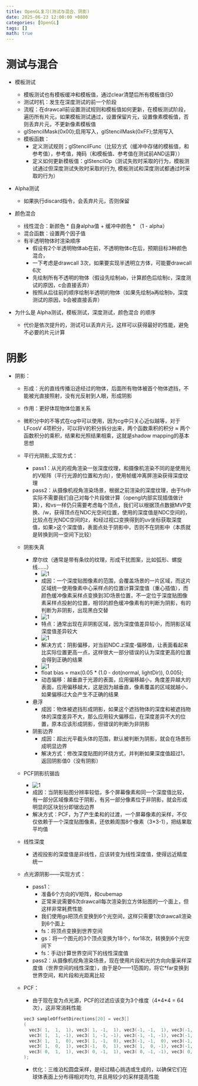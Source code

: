 ```yaml
---
title: OpenGL复习(测试与混合、阴影)
date: 2025-06-23 12:00:00 +0800
categories: [OpenGL]
tags: []
math: true
---
```


# 测试与混合

* 模板测试
  * 模板测试也有模板缓冲和模板值，通过clear清楚后所有模板值归0
  * 测试时机：发生在深度测试的前一个阶段
  * 流程：在drawcall前设置测试规则和模板值如何更新，在模板测试阶段，遍历所有片元，如果模板测试通过，设置保留片元，设置像素模板值，否则丢弃片元，不更新像素模板值
  * glStencilMask(0x00);启用写入，glStencilMask(0xFF);禁用写入
  * 模板函数：
    * 定义测试规则；glStencilFunc（比较方式（缓冲中存储的模板值，和参考值），参考值，掩码（和模板值、参考值在测试前AND运算））
    * 定义如何更新模板值：glStencilOp（测试失败时采取的行为，模板测试通过但深度测试失败时采取的行为, 模板测试和深度测试都通过时采取的行为）

* Alpha测试
  * 如果执行discard指令，会丢弃片元，否则保留

* 颜色混合
  * 线性混合：新颜色 * 自身alpha值 + 缓冲中颜色 * （1 - alpha）
  * 混合函数：设置两个因子值
  * 有半透明物体时渲染顺序
    * 假设有2个半透明物体ab在前，不透明物体c在后，预期目标3种颜色混合，
    * 一下考虑是drawcall 3次，如果要实现半透明立方体，可能要drawcall 6次
    * 先绘制所有不透明的物体（假设先绘制ab，计算颜色后绘制c，深度测试的原因，c会直接丢弃）
    * 按照从后往前的顺序绘制半透明的物体（如果先绘制a再绘制b，深度测试的原因，b会被直接丢弃）

* 为什么是 Alpha测试，模板测试，深度测试，颜色混合 的顺序
  * 代价是依次提升的，测试可以丢弃片元，这样可以获得最好的性能，避免不必要的片元计算

# 阴影

* 阴影：
  * 形成：光的直线传播沿途经过的物体，后面所有物体被首个物体遮挡，不能被光直接照射，没有光反射到人眼，形成阴影
  * 作用：更好体现物体位置关系
  * 微积分中的不等式在cg中可以使用，因为cg中只关心近似越等，对于LFcosV 4项积分，可以将V的积分拆分出来，两个函数乘积的积分 ≈ 两个函数积分的乘积，结果和光照结果相乘，这就是shadow mapping的基本思想
  * 平行光阴影_实现方式：
    * pass1：从光的视角渲染一张深度纹理，和摄像机渲染不同的是使用光的V矩阵（平行光源的位置和方向），使用帧缓冲离屏渲染获得深度纹理
    * pass2：从摄像机视角渲染场景，根据之前渲染的深度纹理，由于fs中实际不需要我们自己对每个片段做计算（opengl内部实现插值做计算），和vs一样仍只需要考虑每个顶点，我们可以根据顶点数据MVP变换、/w，获得顶点在NDC光空间位置，使用的深度值是NDC空间的，比较点在光NDC空间的z，和经过视口变换得到的uv坐标获取深度值，如果>这个深度值，表面点处于阴影中，否则不在阴影中（本质就是转换到同一空间下比较）
  * 阴影失真
    * 摩尔纹（通常是带有条纹的纹理，形成干扰图案，比如弧形、螺旋线……）
      * ![1](../assets/img/blog/OpenGL/阴影摩尔纹成因.png)
      * 成因：一个深度贴图像素的范围，会覆盖场景的一片区域，而这片区域统一使用像素中心采样点的位置计算深度值（重心插值），而颜色缓冲像素采样点变换到3D场景位置，不一定位于深度贴图像素采样点投射的位置，相邻的颜色缓冲像素有的判断为阴影，有的判断为非阴影，出现黑白交替
      * ![1](../assets/img/blog/OpenGL/非阴影差异大.png)
      * 特点：通常出现在非阴影区域，因为深度值差异较小，而阴影区域深度值差异较大
      * ![1](../assets/img/blog/OpenGL/bias偏移.png)
      * 解决方式：阴影偏移，对当前NDC.z深度-偏移值，让表面看起来比实际位置更高一点，这样很大一部分错误的认为深度更高的位置会得到正确的结果
      * ![1](../assets/img/blog/OpenGL/覆盖区域.png)
      * float bias = max(0.05 * (1.0 - dot(normal, lightDir)), 0.005);
      * 动态偏移：越垂直于光源的表面，应用偏移越小，角度差异越大的表面，应用偏移越大，这是因为越垂直，像素覆盖的区域就越小，如果偏移过大会产生不正确的结果
    * 悬浮
      * 成因：物体被遮挡形成阴影，如果这个遮挡物体的深度和被遮挡物体的深度差异不大，那么应用较大偏移后，在深度差异不大的位置，原本应该形成阴影，但错误的判断为非阴影
    * 阴影边界
      * 成因：超出光平截头体的范围，默认被判断为阴影，就会在场景形成明显边界
      * 解决方式：修改深度贴图的环绕方式，并判断如果深度值超过1，返回阴影值0（没有阴影）
  * PCF阴影抗锯齿
    * ![1](../assets/img/blog/OpenGL/阴影锯齿.png)
    * 成因：当阴影贴图分辨率较低，多个屏幕像素和同一个深度值比较，有一部分区域像素位于阴影，有另一部分像素位于非阴影，就会形成明显的区块划分即锯齿边界
    * 解决方式：PCF，为了产生柔和的过渡，一个屏幕像素的采样，不仅仅依赖于一个深度贴图像素，还依赖周围8个像素（3*3-1），把结果取平均值
  * 线性深度
    * 透视投影的深度值是非线性，应该转变为线性深度值，使得远近精度统一
  * 点光源阴影——实现方式：
    * pass1：
      * 准备6个方向的V矩阵，和cubemap
      * 正常来说需要6次drawcall每次渲染到立方体贴图的一个面上，但这样非常耗费性能
      * 我们使用gs把顶点变换到6个光空间，这样只需要1次drawcall渲染到6个面上
      * fs：将顶点变换到世界空间
      * gs：将一个图元的3个顶点变换为18个，for18次，转换到6个光空间下
      * fs：手动计算世界空间下的线性深度值
    * pass2：从摄像机视角渲染场景，现在使用片段和光的方向向量采样深度值（世界空间的线性深度），由于是0——1范围的，将它*far变换到世界空间，和片段和光距离比较
  * PCF：
    * 由于现在变为点光源，PCF的过滤应该变为3个维度（4\*4\*4 = 64次），这非常消耗性能

    ```c++
    vec3 sampleOffsetDirections[20] = vec3[]
    (
      vec3( 1,  1,  1), vec3( 1, -1,  1), vec3(-1, -1,  1), vec3(-1,  1,  1), 
      vec3( 1,  1, -1), vec3( 1, -1, -1), vec3(-1, -1, -1), vec3(-1,  1, -1),
      vec3( 1,  1,  0), vec3( 1, -1,  0), vec3(-1, -1,  0), vec3(-1,  1,  0),
      vec3( 1,  0,  1), vec3(-1,  0,  1), vec3( 1,  0, -1), vec3(-1,  0, -1),
      vec3( 0,  1,  1), vec3( 0, -1,  1), vec3( 0, -1, -1), vec3( 0,  1, -1)
    );
    ```

    * 优化：三维泊松圆盘采样，是经过精心挑选或生成的，以确保它们在球体表面上分布得相对均匀, 并且用较少的采样提高性能